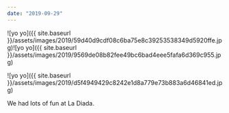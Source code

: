 ```yaml
---
date: "2019-09-29"
---
```


![yo yo]({{ site.baseurl }}/assets/images/2019/59d40d9cdf08c6ba75e8c39253538349d5920ffe.jpg)![yo yo]({{ site.baseurl }}/assets/images/2019/9569de08b82fee49bc6bad4eee5fafa6d369c955.jpg)

![yo yo]({{ site.baseurl }}/assets/images/2019/d5f4949429c8242e1d8a779e73b883a6d46841ed.jpg)

We had lots of fun at La Diada.
